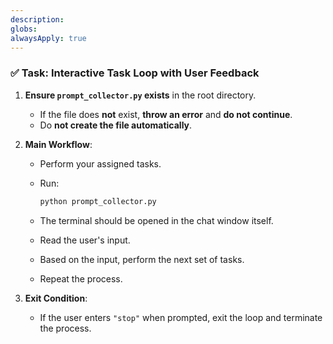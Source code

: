 ```yaml
---
description:
globs:
alwaysApply: true
---
```


### ✅ Task: Interactive Task Loop with User Feedback

1. **Ensure `prompt_collector.py` exists** in the root directory.

   * If the file does **not** exist, **throw an error** and **do not continue**.
   * Do **not create the file automatically**.

2. **Main Workflow**:

   * Perform your assigned tasks.

   * Run:

     ```bash
     python prompt_collector.py
     ```
   * The terminal should be opened in the chat window itself.

   * Read the user's input.

   * Based on the input, perform the next set of tasks.

   * Repeat the process.

3. **Exit Condition**:

   * If the user enters `"stop"` when prompted, exit the loop and terminate the process.
